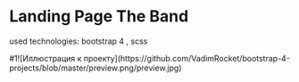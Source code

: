 <h1>Landing Page The Band</h1>
<p>used technologies: bootstrap 4 , scss</p>
<span>#1</span>![Иллюстрация к проекту](https://github.com/VadimRocket/bootstrap-4-projects/blob/master/preview.png/preview.jpg)

